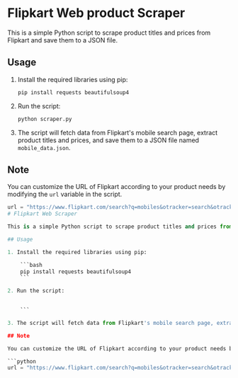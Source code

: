 # Flipkart Web product Scraper

This is a simple Python script to scrape product titles and prices from Flipkart and save them to a JSON file.

## Usage

1. Install the required libraries using pip:

    ```bash
    pip install requests beautifulsoup4
    ```

2. Run the script:

    ```bash
    python scraper.py
    ```

3. The script will fetch data from Flipkart's mobile search page, extract product titles and prices, and save them to a JSON file named `mobile_data.json`.

## Note

You can customize the URL of Flipkart according to your product needs by modifying the `url` variable in the script.

```python
url = "https://www.flipkart.com/search?q=mobiles&otracker=search&otracker1=search&marketplace=FLIPKART&as-show=on&as=off"
# Flipkart Web Scraper

This is a simple Python script to scrape product titles and prices from Flipkart and save them to a JSON file.

## Usage

1. Install the required libraries using pip:

    ```bash
    pip install requests beautifulsoup4
    ```

2. Run the script:

  
    ```

3. The script will fetch data from Flipkart's mobile search page, extract product titles and prices, and save them to a JSON file named `mobile_data.json`.

## Note

You can customize the URL of Flipkart according to your product needs by modifying the `url` variable in the script.

```python
url = "https://www.flipkart.com/search?q=mobiles&otracker=search&otracker1=search&marketplace=FLIPKART&as-show=on&as=off"
